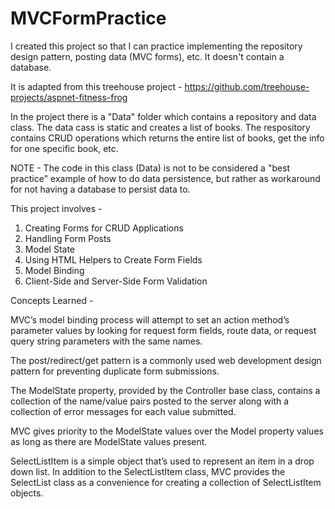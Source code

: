 # MVCFormPractice

I created this project so that I can practice implementing the repository design pattern, posting data (MVC forms), etc. It doesn't contain a database.

It is adapted from this treehouse project - https://github.com/treehouse-projects/aspnet-fitness-frog

In the project there is a "Data" folder which contains a repository and data class. The data cass is static and creates a list of books. The respository contains CRUD operations which returns the entire list of books, get the info for one specific book, etc.

NOTE - The code in this class (Data) is not to be considered a "best practice" example of how to do data persistence, but rather as workaround for not having a database to persist data to.

This project involves - 

1. Creating Forms for CRUD Applications
2. Handling Form Posts
3. Model State
4. Using HTML Helpers to Create Form Fields
5. Model Binding
6. Client-Side and Server-Side Form Validation

Concepts Learned - 

MVC’s model binding process will attempt to set an action method’s parameter values by looking for request form fields, route data, or request query string parameters with the same names.

The post/redirect/get pattern is a commonly used web development design pattern for preventing duplicate form submissions.

The ModelState property, provided by the Controller base class, contains a collection of the name/value pairs posted to the server along with a collection of error messages for each value submitted.

MVC gives priority to the ModelState values over the Model property values as long as there are ModelState values present.

SelectListItem is a simple object that’s used to represent an item in a drop down list. In addition to the SelectListItem class, MVC provides the SelectList class as a convenience for creating a collection of SelectListItem objects.